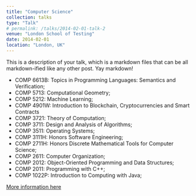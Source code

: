 ```yaml
---
title: "Computer Science"
collection: talks
type: "Talk"
# permalink: /talks/2014-02-01-talk-2
venue: "London School of Testing"
date: 2014-02-01
location: "London, UK"
---
```


This is a description of your talk, which is a markdown files that can be all markdown-ified like any other post. Yay markdown!

* COMP 6613B: Topics in Programming Languages: Semantics and Verification;
* COMP 5713: Computational Geometry;
* COMP 5212: Machine Learning;
* COMP 4901W: Introduction to Blockchain, Cryptocurrencies and Smart Contracts
* COMP 3721: Theory of Computation;
* COMP 3711: Design and Analysis of Algorithms;
* COMP 3511: Operating Systems;
* COMP 3111H: Honors Software Engineering;
* COMP 2711H: Honors Discrete Mathematical Tools for Computer Science;
* COMP 2611: Computer Organization;
* COMP 2012: Object-Oriented Programming and Data Structures;
* COMP 2011: Programming with C++;
* COMP 1022P: Introduction to Computing with Java;


[More information here](http://example2.com)

